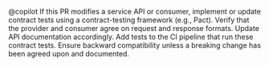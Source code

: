 @copilot If this PR modifies a service API or consumer, implement or update contract tests using a contract-testing framework (e.g., Pact). Verify that the provider and consumer agree on request and response formats. Update API documentation accordingly. Add tests to the CI pipeline that run these contract tests. Ensure backward compatibility unless a breaking change has been agreed upon and documented.